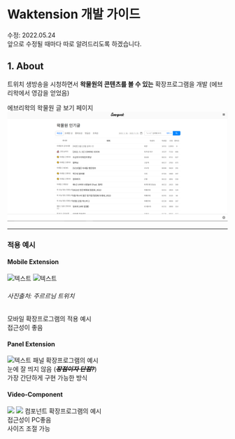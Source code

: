 # Waktension 개발 가이드

수정: 2022.05.24 <br>
앞으로 수정될 때마다 따로 알려드리도록 하겠습니다.

## 1. About
트위치 생방송을 시청하면서 **왁물원의 콘텐츠를 볼 수 있는** 확장프로그램을 개발
(에브리왁에서 영감을 얻었음)

에브리왁의 왁물원 글 보기 페이지
![텍스트](https://github.com/WakLab10/Waktension-GuideLib/blob/main/everywak.png?raw=true "에브리왁의 왁물원 글 보기")

***

### 적용 예시

#### Mobile Extension
![텍스트](https://blog.twitch.tv/assets/uploads/ac6b684cf5f1752015f6c22debcd7a1b.png "모바일 확장프로그램의 예시")
![텍스트](https://raw.githubusercontent.com/WakLab10/Waktension-Guide_Res/main/Screenshot_20220524-202221_Twitch.jpg)
###### 사진출처: 주르르님 트위치
모바일 확장프로그램의 적용 예시<br>
접근성이 좋음

#### Panel Extension

![텍스트](https://dev.twitch.tv/docs/assets/uploads/panel-extension-example.png "패널 확장프로그램의 예시")
패널 확장프로그램의 예시<br>
눈에 잘 띄지 않음 (***~~장점이자 단점?~~***)<br>
가장 간단하게 구현 가능한 방식

#### Video-Component
<img src="https://discuss.dev.twitch.tv/uploads/default/original/2X/9/956b4b268b99c92bcf772834bf0c55b8e62bd431.jpeg"> </img>
<img src="https://discuss.dev.twitch.tv/uploads/default/original/2X/e/ee8ebae551b70a239ba85ae941c018a76bda7799.png"> </img>
컴포넌트 확장프로그램의 예시<br>
접근성이 PC좋음<br>
사이즈 조절 가능

